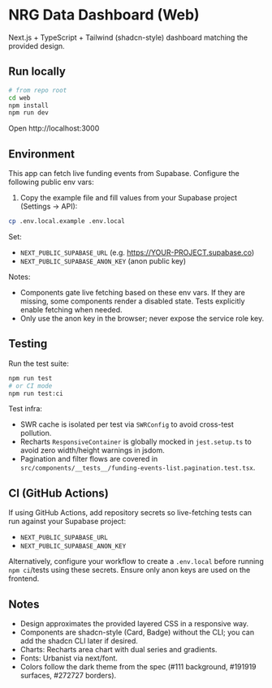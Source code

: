 # NRG Data Dashboard (Web)

Next.js + TypeScript + Tailwind (shadcn-style) dashboard matching the provided design.

## Run locally

```bash
# from repo root
cd web
npm install
npm run dev
```

Open http://localhost:3000

## Environment

This app can fetch live funding events from Supabase. Configure the following public env vars:

1) Copy the example file and fill values from your Supabase project (Settings → API):

```bash
cp .env.local.example .env.local
```

Set:
- `NEXT_PUBLIC_SUPABASE_URL` (e.g. https://YOUR-PROJECT.supabase.co)
- `NEXT_PUBLIC_SUPABASE_ANON_KEY` (anon public key)

Notes:
- Components gate live fetching based on these env vars. If they are missing, some components render a disabled state. Tests explicitly enable fetching when needed.
- Only use the anon key in the browser; never expose the service role key.

## Testing

Run the test suite:

```bash
npm run test
# or CI mode
npm run test:ci
```

Test infra:
- SWR cache is isolated per test via `SWRConfig` to avoid cross-test pollution.
- Recharts `ResponsiveContainer` is globally mocked in `jest.setup.ts` to avoid zero width/height warnings in jsdom.
- Pagination and filter flows are covered in `src/components/__tests__/funding-events-list.pagination.test.tsx`.

## CI (GitHub Actions)

If using GitHub Actions, add repository secrets so live-fetching tests can run against your Supabase project:

- `NEXT_PUBLIC_SUPABASE_URL`
- `NEXT_PUBLIC_SUPABASE_ANON_KEY`

Alternatively, configure your workflow to create a `.env.local` before running `npm ci`/tests using these secrets. Ensure only anon keys are used on the frontend.

## Notes
- Design approximates the provided layered CSS in a responsive way.
- Components are shadcn-style (Card, Badge) without the CLI; you can add the shadcn CLI later if desired.
- Charts: Recharts area chart with dual series and gradients.
- Fonts: Urbanist via next/font.
- Colors follow the dark theme from the spec (#111 background, #191919 surfaces, #272727 borders).
